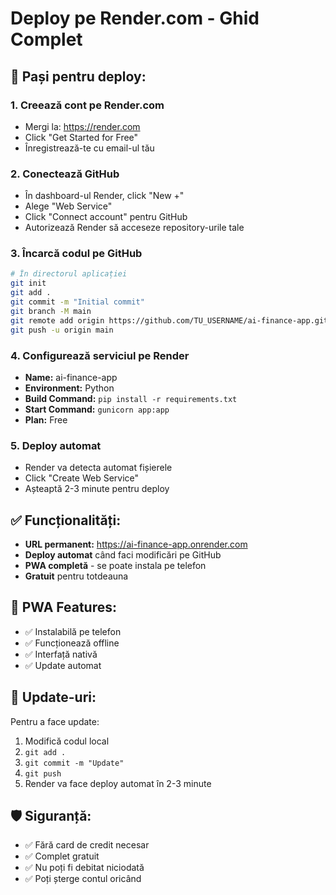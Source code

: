 # Deploy pe Render.com - Ghid Complet

## 🚀 Pași pentru deploy:

### 1. Creează cont pe Render.com
- Mergi la: https://render.com
- Click "Get Started for Free"
- Înregistrează-te cu email-ul tău

### 2. Conectează GitHub
- În dashboard-ul Render, click "New +"
- Alege "Web Service"
- Click "Connect account" pentru GitHub
- Autorizează Render să acceseze repository-urile tale

### 3. Încarcă codul pe GitHub
```bash
# În directorul aplicației
git init
git add .
git commit -m "Initial commit"
git branch -M main
git remote add origin https://github.com/TU_USERNAME/ai-finance-app.git
git push -u origin main
```

### 4. Configurează serviciul pe Render
- **Name:** ai-finance-app
- **Environment:** Python
- **Build Command:** `pip install -r requirements.txt`
- **Start Command:** `gunicorn app:app`
- **Plan:** Free

### 5. Deploy automat
- Render va detecta automat fișierele
- Click "Create Web Service"
- Așteaptă 2-3 minute pentru deploy

## ✅ Funcționalități:
- **URL permanent:** https://ai-finance-app.onrender.com
- **Deploy automat** când faci modificări pe GitHub
- **PWA completă** - se poate instala pe telefon
- **Gratuit** pentru totdeauna

## 📱 PWA Features:
- ✅ Instalabilă pe telefon
- ✅ Funcționează offline
- ✅ Interfață nativă
- ✅ Update automat

## 🔄 Update-uri:
Pentru a face update:
1. Modifică codul local
2. `git add .`
3. `git commit -m "Update"`
4. `git push`
5. Render va face deploy automat în 2-3 minute

## 🛡️ Siguranță:
- ✅ Fără card de credit necesar
- ✅ Complet gratuit
- ✅ Nu poți fi debitat niciodată
- ✅ Poți șterge contul oricând 